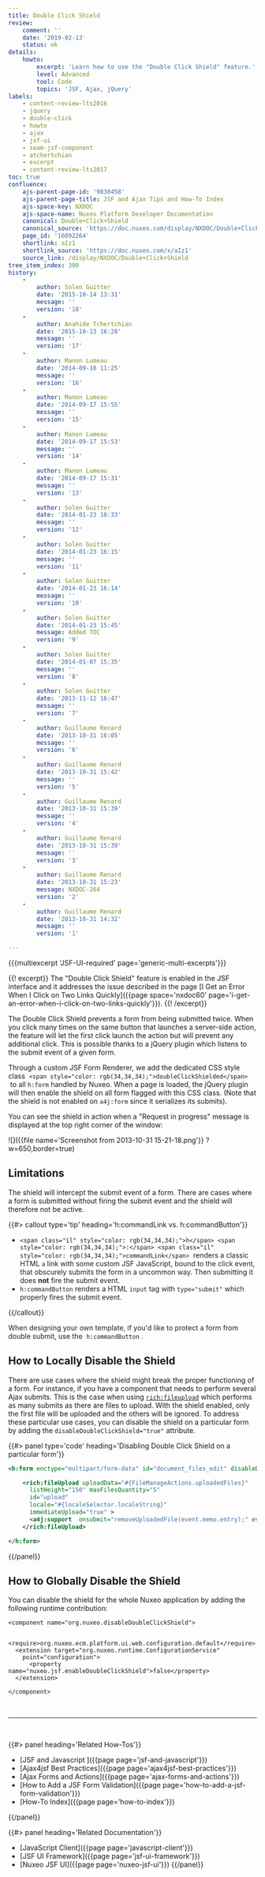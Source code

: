 ```yaml
---
title: Double Click Shield
review:
    comment: ''
    date: '2019-02-13'
    status: ok
details:
    howto:
        excerpt: 'Learn how to use the "Double Click Shield" feature.'
        level: Advanced
        tool: Code
        topics: 'JSF, Ajax, jQuery'
labels:
    - content-review-lts2016
    - jquery
    - double-click
    - howto
    - ajax
    - jsf-ui
    - seam-jsf-component
    - atchertchian
    - excerpt
    - content-review-lts2017
toc: true
confluence:
    ajs-parent-page-id: '9830458'
    ajs-parent-page-title: JSF and Ajax Tips and How-To Index
    ajs-space-key: NXDOC
    ajs-space-name: Nuxeo Platform Developer Documentation
    canonical: Double+Click+Shield
    canonical_source: 'https://doc.nuxeo.com/display/NXDOC/Double+Click+Shield'
    page_id: '16092264'
    shortlink: aIz1
    shortlink_source: 'https://doc.nuxeo.com/x/aIz1'
    source_link: /display/NXDOC/Double+Click+Shield
tree_item_index: 300
history:
    -
        author: Solen Guitter
        date: '2015-10-14 13:31'
        message: ''
        version: '18'
    -
        author: Anahide Tchertchian
        date: '2015-10-13 16:28'
        message: ''
        version: '17'
    -
        author: Manon Lumeau
        date: '2014-09-18 11:25'
        message: ''
        version: '16'
    -
        author: Manon Lumeau
        date: '2014-09-17 15:55'
        message: ''
        version: '15'
    -
        author: Manon Lumeau
        date: '2014-09-17 15:53'
        message: ''
        version: '14'
    -
        author: Manon Lumeau
        date: '2014-09-17 15:31'
        message: ''
        version: '13'
    -
        author: Solen Guitter
        date: '2014-01-23 18:33'
        message: ''
        version: '12'
    -
        author: Solen Guitter
        date: '2014-01-23 16:15'
        message: ''
        version: '11'
    -
        author: Solen Guitter
        date: '2014-01-23 16:14'
        message: ''
        version: '10'
    -
        author: Solen Guitter
        date: '2014-01-23 15:45'
        message: Added TOC
        version: '9'
    -
        author: Solen Guitter
        date: '2014-01-07 15:35'
        message: ''
        version: '8'
    -
        author: Solen Guitter
        date: '2013-11-12 16:47'
        message: ''
        version: '7'
    -
        author: Guillaume Renard
        date: '2013-10-31 16:05'
        message: ''
        version: '6'
    -
        author: Guillaume Renard
        date: '2013-10-31 15:42'
        message: ''
        version: '5'
    -
        author: Guillaume Renard
        date: '2013-10-31 15:39'
        message: ''
        version: '4'
    -
        author: Guillaume Renard
        date: '2013-10-31 15:39'
        message: ''
        version: '3'
    -
        author: Guillaume Renard
        date: '2013-10-31 15:23'
        message: NXDOC-264
        version: '2'
    -
        author: Guillaume Renard
        date: '2013-10-31 14:32'
        message: ''
        version: '1'

---
```

{{{multiexcerpt 'JSF-UI-required' page='generic-multi-excerpts'}}}

{{! excerpt}}
The "Double Click Shield" feature is enabled in the JSF interface and it addresses the issue described in the page [I Get an Error When I Click on Two Links Quickly]({{page space='nxdoc60' page='i-get-an-error-when-i-click-on-two-links-quickly'}}).
{{! /excerpt}}

The Double Click Shield prevents a form from being submitted twice. When you click many times on the same button that launches a&nbsp;server-side action, the feature will let the first click launch the action but will prevent any additional click. This is possible thanks to a jQuery plugin which listens to the submit event of a given form.

Through a custom JSF Form Renderer, we add the dedicated CSS style class&nbsp; `<span style="color: rgb(34,34,34);">doubleClickShielded</span>` &nbsp;to all&nbsp;`h:form`&nbsp;handled by Nuxeo. When a page is loaded, the jQuery plugin will then enable the shield on all form flagged with this CSS class. (Note that the shield is not enabled on&nbsp;`a4j:form`&nbsp;since it serializes its submits).

You can see the shield in action when a "Request in progress" message is displayed at the top right corner of the window:

![]({{file name='Screenshot from 2013-10-31 15-21-18.png'}} ?w=650,border=true)

## Limitations

The shield will intercept the submit event of a form. There are cases where a form is submitted without firing the submit event and the shield will therefore not be active.

{{#> callout type='tip' heading='h:commandLink vs. h:commandButton'}}

*   `<span class="il" style="color: rgb(34,34,34);">h</span> <span style="color: rgb(34,34,34);">:</span> <span class="il" style="color: rgb(34,34,34);">commandLink</span>` <span style="color: rgb(34,34,34);">&nbsp;renders a classic HTML `a` link with some custom JSF JavaScript, bound to the click event, that obscurely submits the form in a uncommon way. Then submitting it does&nbsp;**not**&nbsp;fire the submit event.</span>
*   <span style="color: rgb(34,34,34);">`h:commandButton`&nbsp;renders a HTML `input` tag with&nbsp;`type="submit"`&nbsp;which properly fires the submit event.</span>

{{/callout}}

<span style="color: rgb(34,34,34);">When designing your own template, if you'd like to protect a form from double submit, use the&nbsp;</span>&nbsp;`h:commandButton`&nbsp;<span style="color: rgb(34,34,34);">.</span>

## How to Locally Disable the Shield

There are use cases where the shield might break the proper functioning of a form. For instance, if you have a component that needs to perform several Ajax submits. This is the case when using&nbsp;[`rich:fileupload`](http://richfileupload)&nbsp;which performs as many submits as there are files to upload. With the shield enabled, only the first file will be uploaded and the others will be ignored. To address these particular use cases, you can disable the shield on a particular form by adding the&nbsp;`disableDoubleClickShield="true"`&nbsp;attribute.

{{#> panel type='code' heading='Disabling Double Click Shield on a particular form'}}

```xml
<h:form enctype="multipart/form-data" id="document_files_edit" disableDoubleClickShield="true">

	<rich:fileUpload uploadData="#{FileManageActions.uploadedFiles}"
      listHeight="150" maxFilesQuantity="5"
      id="upload"
      locale="#{localeSelector.localeString}"
      immediateUpload="true" >
      <a4j:support  onsubmit="removeUploadedFile(event.memo.entry);" event="onclear"/>
	</rich:fileUpload>

</h:form>
```

{{/panel}}

## How to Globally Disable the Shield

You can disable the shield for the whole Nuxeo application by adding the following runtime contribution:

```
<component name="org.nuxeo.disableDoubleClickShield">

  <require>org.nuxeo.ecm.platform.ui.web.configuration.default</require>
  <extension target="org.nuxeo.runtime.ConfigurationService"
    point="configuration">
      <property name="nuxeo.jsf.enableDoubleClickShield">false</property>
  </extension>

</component>
```

&nbsp;

* * *

&nbsp;

<div class="row" data-equalizer data-equalize-on="medium"><div class="column medium-6">{{#> panel heading='Related How-Tos'}}

- [JSF and Javascript ]({{page page='jsf-and-javascript'}})
- [Ajax4jsf Best Practices]({{page page='ajax4jsf-best-practices'}})
- [Ajax Forms and Actions]({{page page='ajax-forms-and-actions'}})
- [How to Add a JSF Form Validation]({{page page='how-to-add-a-jsf-form-validation'}})
- [How-To Index]({{page page='how-to-index'}})

{{/panel}}</div><div class="column medium-6">{{#> panel heading='Related Documentation'}}

- [JavaScript Client]({{page page='javascript-client'}})
- [JSF UI Framework]({{page page='jsf-ui-framework'}})
- [Nuxeo JSF UI]({{page page='nuxeo-jsf-ui'}})
{{/panel}}</div></div>
